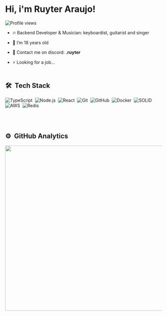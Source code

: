 <h1 align="left">Hi, i'm Ruyter Araujo!</h1>
<p align="left"> <img src="https://komarev.com/ghpvc/?username=ruyteer&color=green" alt="Profile views" /> </p>

- 🔥 Backend Developer & Musician: keyboardist, guitarist and singer 

- 🔭 I’m 18 years old

- 💬 Contact me on discord: **.ruyter**

- ⚡ Looking for a job...
<br><br>
## 🛠 &nbsp;Tech Stack

![TypeScript](https://img.shields.io/badge/-Typescript-05122A?style=flat&logo=typescript)&nbsp;
![Node.js](https://img.shields.io/badge/-Node.js-05122A?style=flat&logo=node.js)&nbsp;
![React](https://img.shields.io/badge/-React-05122A?style=flat&logo=react)&nbsp;
![Git](https://img.shields.io/badge/-Git-05122A?style=flat&logo=git)&nbsp;
![GitHub](https://img.shields.io/badge/-GitHub-05122A?style=flat&logo=github)&nbsp;
![Docker](https://img.shields.io/badge/-Docker-05122A?style=flat&logo=docker)&nbsp;
![SOLID](https://img.shields.io/badge/-SOLID-05122A?style=flat&logo=solid)&nbsp;
![AWS](https://img.shields.io/badge/-AWS-05122A?style=flat&logo=amazon)&nbsp;
![Redis](https://img.shields.io/badge/-Redis-05122A?style=flat&logo=redis)&nbsp;

<br><br>
## ⚙️ &nbsp;GitHub Analytics

<p align="left">
<img width="530em" src="https://github-readme-stats.vercel.app/api?username=ruyteer&show_icons=true&theme=radical"/>
</p>


<br><br>
